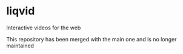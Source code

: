 # liqvid
Interactive videos for the web

This repository has been merged with the main one and is no longer maintained
